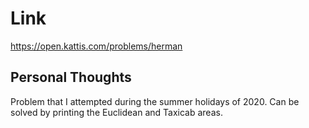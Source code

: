 # Link

https://open.kattis.com/problems/herman

## Personal Thoughts
Problem that I attempted during the summer holidays of 2020. Can be solved by printing the Euclidean and Taxicab areas.

